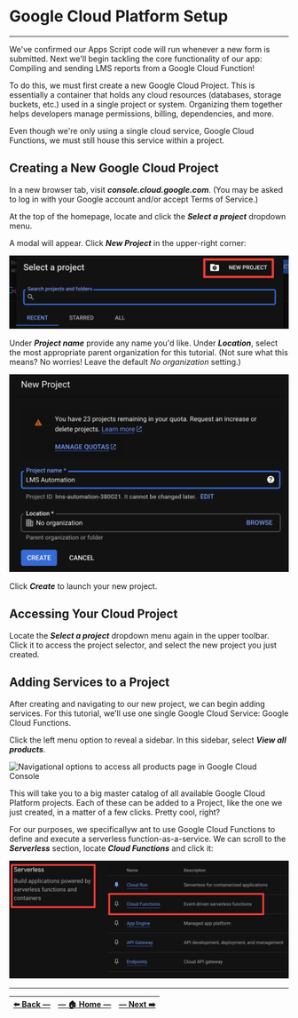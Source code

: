 # Google Cloud Platform Setup
---

We've confirmed our Apps Script code will run whenever a new form is submitted. Next we'll begin tackling the core functionality of our app: Compiling and sending LMS reports from a Google Cloud Function!

To do this, we must first create a new Google Cloud Project. This is essentially a container that holds any cloud resources (databases, storage buckets, etc.) used in a single project or system. Organizing them together helps developers manage permissions, billing, dependencies, and more.

Even though we're only using a single cloud service, Google Cloud Functions, we must still house this service within a project.  

## Creating a New Google Cloud Project

In a new browser tab, visit **_console.cloud.google.com_**. (You may be asked to log in with your Google account and/or accept Terms of Service.)

At the top of the homepage, locate and click the _**Select a project**_ dropdown menu.

A modal will appear. Click **_New Project_** in the upper-right corner:

![Select a Project modal window in Google Cloud Console, with New Project option emphasized](../assets/images/new_google_cloud_project_option.png)

Under **_Project name_** provide any name you'd like. Under **_Location_**, select the most appropriate parent organization for this tutorial. (Not sure what this means? No worries! Leave the default _No organization_ setting.)

![New project creation menu in Google Cloud Console](../assets/images/new_project_options_in_google_cloud.png)

Click **_Create_** to launch your new project.

## Accessing Your Cloud Project

Locate the _**Select a project**_ dropdown menu again in the upper toolbar. Click it to access the project selector, and select the new project you just created.  

## Adding Services to a Project

After creating and navigating to our new project, we can begin adding services. For this tutorial, we'll use one single Google Cloud Service: Google Cloud Functions.

Click the left menu option to reveal a sidebar. In this sidebar, select **_View all products_**.

![Navigational options to access all products page in Google Cloud Console](../assets/images/view_all_cloud_projects.png)

This will take you to a big master catalog of all available Google Cloud Platform projects. Each of these can be added to a Project, like the one we just created, in a matter of a few clicks. Pretty cool, right?

For our purposes, we specificallyw ant to use Google Cloud Functions to define and execute a serverless function-as-a-service. We can scroll to the **_Serverless_** section, locate **_Cloud Functions_** and click it:

![Serverless entry of GCP products with Cloud Functions emphasized](../assets/images/serverless_options_in_product_catalog.png)




---



| [⬅️  Back —]() | [— 🏠 Home —]() | [— Next  ➡️]() |
| --- | --- | --- |
